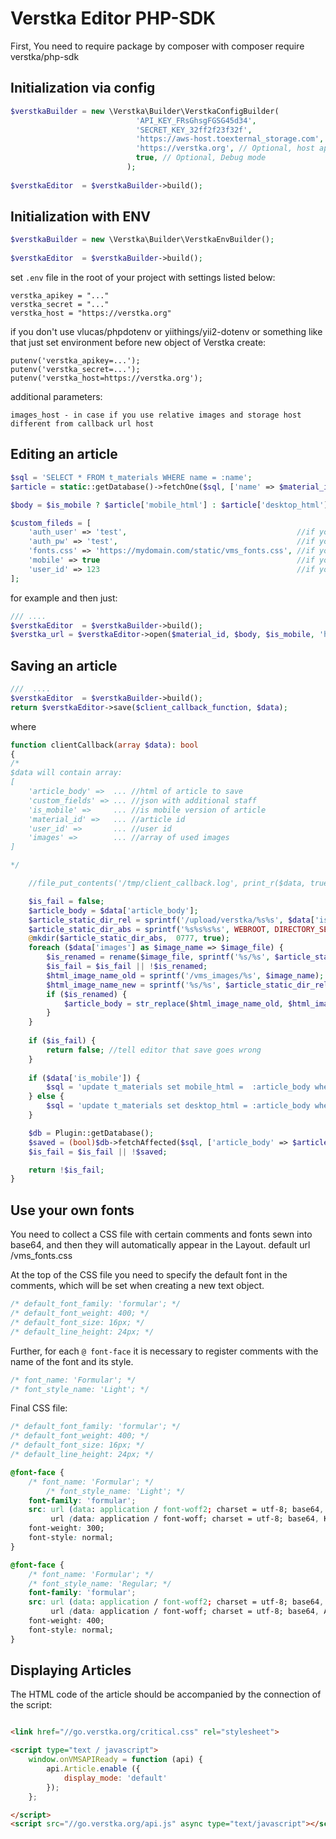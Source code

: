 # Verstka Editor PHP-SDK

First, You need to require package by composer with composer require verstka/php-sdk

## Initialization via config

```php
$verstkaBuilder = new \Verstka\Builder\VerstkaConfigBuilder(
                            'API_KEY_FRsGhsgFGSG45d34',
                            'SECRET_KEY_32ff2f23f32f',
                            'https://aws-host.toexternal_storage.com', // Optional, image storage host
                            'https://verstka.org', // Optional, host api Verstka
                            true, // Optional, Debug mode
                          );
                          
$verstkaEditor  = $verstkaBuilder->build();

```

## Initialization with ENV

```php
$verstkaBuilder = new \Verstka\Builder\VerstkaEnvBuilder();
                          
$verstkaEditor  = $verstkaBuilder->build();

```

set ```.env``` file in the root of your project with settings listed below:

```
verstka_apikey = "..."
verstka_secret = "..."
verstka_host = "https://verstka.org"
```

if you don't use vlucas/phpdotenv or yiithings/yii2-dotenv or something like that just set environment before new object
of Verstka create:

```
putenv('verstka_apikey=...');
putenv('verstka_secret=...');
putenv('verstka_host=https://verstka.org');
```

additional parameters:

```
images_host - in case if you use relative images and storage host different from callback url host
```

## Editing an article

```php
$sql = 'SELECT * FROM t_materials WHERE name = :name';
$article = static::getDatabase()->fetchOne($sql, ['name' => $material_id]);

$body = $is_mobile ? $article['mobile_html'] : $article['desktop_html'];

$custom_fileds = [
    'auth_user' => 'test',                                      //if you have http authorization on callback url
    'auth_pw' => 'test',                                        //if you have http authorization on callback url
    'fonts.css' => 'https://mydomain.com/static/vms_fonts.css', //if you use custom fonts set
    'mobile' => true                                            //if you open mobile version of the post,
    'user_id' => 123                                            //if you want to know the user who opened the editor when saving 
];
```

for example and then just:

```php
/// ....
$verstkaEditor  = $verstkaBuilder->build();
$verstka_url = $verstkaEditor->open($material_id, $body, $is_mobile, 'https://mydomain.com/verstka/save', $custom_fileds);
```

## Saving an article

```php
///  ....
$verstkaEditor  = $verstkaBuilder->build();
return $verstkaEditor->save($client_callback_function, $data);
```

where

```php
function clientCallback(array $data): bool
{
/*
$data will contain array:
[
    'article_body' =>  ... //html of article to save
    'custom_fields' => ... //json with additional staff
    'is_mobile' =>     ... //is mobile version of article
    'material_id' =>   ... //article id
    'user_id' =>       ... //user id
    'images' =>        ... //array of used images
]

*/

    //file_put_contents('/tmp/client_callback.log', print_r($data, true));

    $is_fail = false;
    $article_body = $data['article_body'];
    $article_static_dir_rel = sprintf('/upload/verstka/%s%s', $data['is_mobile'] ? 'm_':'', $data['material_id']);
    $article_static_dir_abs = sprintf('%s%s%s%s', WEBROOT, DIRECTORY_SEPARATOR, '/public/', $article_static_dir_rel);
    @mkdir($article_static_dir_abs,  0777, true);
    foreach ($data['images'] as $image_name => $image_file) {
        $is_renamed = rename($image_file, sprintf('%s/%s', $article_static_dir_abs, $image_name));
        $is_fail = $is_fail || !$is_renamed;
        $html_image_name_old = sprintf('/vms_images/%s', $image_name);
        $html_image_name_new = sprintf('%s/%s', $article_static_dir_rel, $image_name);
        if ($is_renamed) {
            $article_body = str_replace($html_image_name_old, $html_image_name_new, $article_body);
        }
    }
    
    if ($is_fail) {
        return false; //tell editor that save goes wrong
    }
    
    if ($data['is_mobile']) {
        $sql = 'update t_materials set mobile_html =  :article_body where name = :name;';
    } else {
        $sql = 'update t_materials set desktop_html = :article_body where name = :name;';
    }

    $db = Plugin::getDatabase();
    $saved = (bool)$db->fetchAffected($sql, ['article_body' => $article_body, 'name' => $data['material_id']]);
    $is_fail = $is_fail || !$saved;

    return !$is_fail;
}
```

## Use your own fonts

You need to collect a CSS file with certain comments and fonts sewn into base64, and then they will automatically appear
in the Layout.
default url /vms_fonts.css

At the top of the CSS file you need to specify the default font in the comments, which will be set when creating a new
text object.

```css
/* default_font_family: 'formular'; */
/* default_font_weight: 400; */
/* default_font_size: 16px; */
/* default_line_height: 24px; */
```

Further, for each `@ font-face` it is necessary to register comments with the name of the font and its style.

```css
/* font_name: 'Formular'; */
/* font_style_name: 'Light'; */
```

Final CSS file:

```css
/* default_font_family: 'formular'; */
/* default_font_weight: 400; */
/* default_font_size: 16px; */
/* default_line_height: 24px; */

@font-face {
    /* font_name: 'Formular'; */
        /* font_style_name: 'Light'; */  
    font-family: 'formular';
    src: url (data: application / font-woff2; charset = utf-8; base64, KJHGKJHG...) format ('woff2'),
         url (data: application / font-woff; charset = utf-8; base64, KJHGKJHGJ...) format ('woff');
    font-weight: 300;
    font-style: normal;
}

@font-face {
    /* font_name: 'Formular'; */
    /* font_style_name: 'Regular; */
    font-family: 'formular';
    src: url (data: application / font-woff2; charset = utf-8; base64, AAFEWDDWEDD...) format ('woff2'),
         url (data: application / font-woff; charset = utf-8; base64, AAFEWDDWEDD...) format ('woff');
    font-weight: 400;
    font-style: normal;
}
```

## Displaying Articles

The HTML code of the article should be accompanied by the connection of the script:

```html

<link href="//go.verstka.org/critical.css" rel="stylesheet">

<script type="text / javascript">
    window.onVMSAPIReady = function (api) {
        api.Article.enable ({
            display_mode: 'default'
        });
    };

</script>
<script src="//go.verstka.org/api.js" async type="text/javascript"></script>
```
